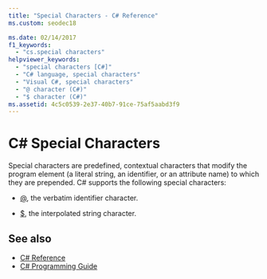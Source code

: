 ```yaml
---
title: "Special Characters - C# Reference"
ms.custom: seodec18

ms.date: 02/14/2017
f1_keywords: 
  - "cs.special characters"
helpviewer_keywords: 
  - "special characters [C#]"
  - "C# language, special characters"
  - "Visual C#, special characters"
  - "@ character (C#)"
  - "$ character (C#)"
ms.assetid: 4c5c0539-2e37-40b7-91ce-75af5aabd3f9
---
```


# C# Special Characters

Special characters are predefined, contextual characters that modify the program element (a literal string, an identifier, or an attribute name) to which they are prepended. C# supports the following special characters: 

- [@](./verbatim.md), the verbatim identifier character. 

- [$](./interpolated.md), the interpolated string character.

## See also

- [C# Reference](../index.md)
- [C# Programming Guide](../../programming-guide/index.md)
